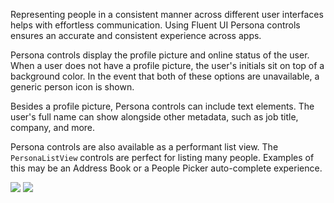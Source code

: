 Representing people in a consistent manner across different user interfaces helps with effortless communication. Using Fluent UI Persona controls ensures an accurate and consistent experience across apps.

Persona controls display the profile picture and online status of the user. When a user does not have a profile picture, the user's initials sit on top of a background color. In the event that both of these options are unavailable, a generic person icon is shown.

Besides a profile picture, Persona controls can include text elements. The user's full name can show alongside other metadata, such as job title, company, and more.

Persona controls are also available as a performant list view. The `PersonaListView` controls are perfect for listing many people. Examples of this may be an Address Book or a People Picker auto-complete experience.

<DisplayToggle onText="Dark" offText="Light" label="Theme Switcher">

<img className="off" src="https://res-1.cdn.office.net/files/fabric-cdn-prod_20230815.002/fabric-website/images/controls/ios/updated/img_personalistview_01_light.png?text=LightMode" />
<img className="on" src="https://res-1.cdn.office.net/files/fabric-cdn-prod_20230815.002/fabric-website/images/controls/ios/updated/img_personalistview_01_dark.png?text=DarkMode" />

</DisplayToggle>

